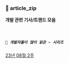 ### 📑 article_zip
**개발 관련 기사/트렌드 모음**

<br>


##### `📁 개발자들이 많이 읽은 ~ 시리즈` <br>
[23년 08월 2주](https://velog.io/@oneoneone/TOP-10-%EA%B0%9C%EB%B0%9C%EC%9E%90%EB%93%A4%EC%9D%B4-%EB%A7%8E%EC%9D%B4-%EC%9D%BD%EC%9D%80-%EC%95%84%ED%8B%B0%ED%81%B4-%EB%AA%A8%EC%9D%8C-8%EC%9B%94-2%EC%A3%BC%EC%B0%A8)
